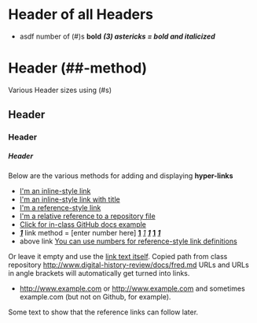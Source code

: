 # Header of all Headers
- asdf number of (#)s
**bold**
***(3) astericks = bold and italicized***
# Header (##-method)
Various Header sizes using (#s)
## Header
### Header
##### Header

Below are the various methods for adding and displaying **hyper-links**
* [I'm an inline-style link](https://www.google.com)
* [I'm an inline-style link with title](https://www.google.com "Google's Homepage")
* [I'm a reference-style link][Arbitrary case-insensitive reference text]
* [I'm a relative reference to a repository file](../blob/master/LICENSE)
* [Click for in-class GitHub docs example](digital-history-review/docs/fred.md)
* ***[1]*** link method = [enter number here]
**[1]** *[1]* ***[1]*** ****[1]**** *****[1]*****
* above link
[You can use numbers for reference-style link definitions][1]

Or leave it empty and use the [link text itself].
Copied path from class repository 
<http://www.digital-history-review/docs/fred.md>
URLs and URLs in angle brackets will automatically get turned into links. 
- http://www.example.com or <http://www.example.com> and sometimes 
example.com (but not on Github, for example).

Some text to show that the reference links can follow later.

[arbitrary case-insensitive reference text]: https://www.mozilla.org
[1]: http://slashdot.org
[link text itself]: http://www.reddit.COMU